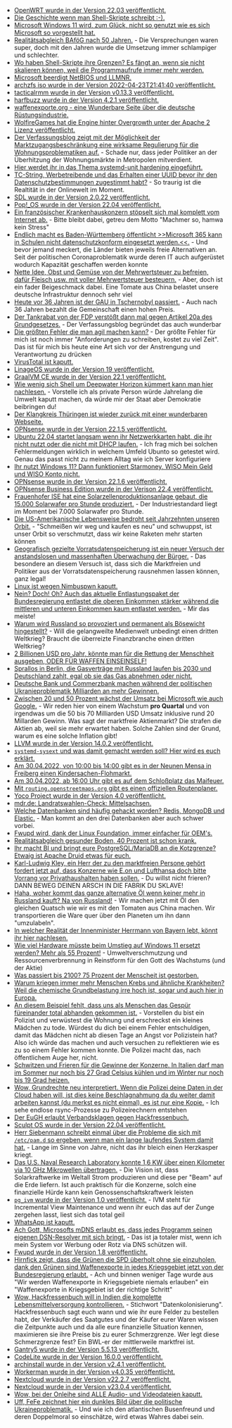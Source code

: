 * [OpenWRT wurde in der Version 22.03 veröffentlicht.](https://openwrt.org/releases/22.03/start)
* [Die Geschichte wenn man Shell-Skripte schreibt :-).](https://utcc.utoronto.ca/~cks/space/blog/programming/ShellScriptTemptation)
* [Microsoft Windows 11 wird, zum Glück, nicht so genutzt wie es sich Microsoft so vorgestellt hat.](https://www.borncity.com/blog/2022/04/24/windows-11-marktanteil-auf-xp-niveau-ist-die-euphorie-vorbei/)
* [Realitätsabgleich BAföG nach 50 Jahren.](https://bafoeg50.de/) - Die Versprechungen waren super, doch mit den Jahren wurde die Umsetzung immer schlampiger und schlechter.
* [Wo haben Shell-Skripte ihre Grenzen? Es fängt an, wenn sie nicht skalieren können, weil die Programmaufrufe immer mehr werden.](https://utcc.utoronto.ca/~cks/space/blog/programming/ShellScriptsAndSpeed)
* [Microsoft beerdigt NetBIOS und LLMNR.](https://www.borncity.com/blog/2022/04/25/microsoft-lsst-netbios-namensauflsung-und-llmnr-zuknftig-auslaufen/)
* [archzfs iso wurde in der Version 2022-04-23T21:41:40 veröffentlicht.](https://archzfs.leibelt.de/)
* [tacticalrmm wurde in der Version v0.13.3 veröffentlicht.](https://github.com/amidaware/tacticalrmm/releases/tag/v0.13.3)
* [harfbuzz wurde in der Version 4.2.1 veröffentlicht.](https://github.com/harfbuzz/harfbuzz/releases/tag/4.2.1)
* [waffenexporte.org - eine Wunderbare Seite über die deutsche Rüstungsindustrie.](https://www.waffenexporte.org/category/empfaengerlaender/)
* [WolfireGames hat die Engine hinter Overgrowth unter der Apache 2 Lizenz veröffentlicht.](https://github.com/WolfireGames/overgrowth)
* [Der Verfassungsblog zeigt mit der Möglichkeit der Marktzugangsbeschränkung eine wirksame Regulierung für die Wohnungsproblematiken auf.](https://verfassungsblog.de/wohnungsmarkt-ohne-borsendruck/) - Schade nur, dass jeder Politiker an der Überhitzung der Wohnungsmärkte in Metropolen mitverdient.
* [Hier werdet ihr in das Thema systemd-unit hardening eingeführt.](https://www.opensourcerers.org/2022/04/25/optimizing-a-systemd-service-for-security/)
* [TC-String, Werbetreibende und das Erhalten einer UUID bevor ihr den Datenschutzbestimmungen zugestimmt habt?](https://www.kuketz-blog.de/der-tc-string-des-interactive-advertising-bureau-iab-teil2/) - So traurig ist die Realtität in der Onlinewelt im Moment.
* [SDL wurde in der Version 2.0.22 veröffentlicht.](https://www.phoronix.com/scan.php?page=news_item&px=SDL-2.0.22-Released)
* [Pop!\_OS wurde in der Version 22.04 veröffentlicht.](https://www.phoronix.com/scan.php?page=news_item&px=Pop-OS-22.04)
* [Ein französischer Krankenhauskonzern stöpselt sich mal komplett vom Internet ab.](https://www.bleepingcomputer.com/news/security/french-hospital-group-disconnects-internet-after-hackers-steal-data/) - Bitte bleibt dabei, getreu dem Motto "Machmer so, hamwa kein Stress"
* [Endlich macht es Baden-Württemberg öffentlicht >>Microsoft 365 kann in Schulen nicht datenschutzkonform eingesetzt werden.<<.](https://www.borncity.com/blog/2022/04/25/datenschutz-microsoft-365-muss-ab-sommer-2022-in-baden-wrttembergs-schulen-ersetzt-worden-sein/) - Und bevor jemand meckert, die Länder bieten jeweils freie Alternativen an. Seit der politischen Coronaproblematik wurde deren IT auch aufgerüstet wodurch Kapazität geschaffen werden konnte
* [Nette Idee, Obst und Gemüse von der Mehrwertsteuer zu befreien, dafür Fleisch usw. mit voller Mehrwertsteuer besteuern.](https://www.sonnenseite.com/de/politik/mehrwertsteuerreform-fuers-klima-hilft-gegen-inflation/) - Aber, doch ist ein fader Beigeschmack dabei. Eine Tomate aus China belastet unsere deutsche Infrastruktur dennoch sehr viel
* [Heute vor 36 Jahren ist der GAU in Tschernobyl passiert.](https://netzfrauen.org/2022/04/25/chernobyl-4/) - Auch nach 36 Jahren bezahlt die Gemeinschaft einen hohen Preis.
* [Der Tankrabat von der FDP verstößt dann mal gegen Artikel 20a des Grundgesetzes.](https://verfassungsblog.de/der-tankrabatt-verstost-gegen-art-20a-gg/) - Der Verfassungsblog begründet das auch wunderbar
* [Die größten Fehler die man agil machen kann?](https://opensource.com/article/22/4/5-agile-mistakes) - Der größte Fehler für mich ist noch immer "Anforderungen zu schreiben, kostet zu viel Zeit". Das ist für mich bis heute eine Art sich vor der Anstrengung und Verantwortung zu drücken
* [VirusTotal ist kaputt.](https://blog.fefe.de/?ts=9c9905c3)
* [LinageOS wurde in der Version 19 veröffentlicht.](https://lwn.net/Articles/892644/)
* [GraalVM CE wurde in der Version 22.1 veröffentlicht.](https://www.phoronix.com/scan.php?page=news_item&px=GraalVM-22.1-Released)
* [Wie wenig sich Shell um Deepwater Horizon kümmert kann man hier nachlesen.](https://netzfrauen.org/2022/04/26/galapagos-3/) - Vorstelle ich als private Person würde Jahrelang die Umwelt kaputt machen, da würde mir der Staat aber Demokratie beibringen du!
* [Der Klangkreis Thüringen ist wieder zurück mit einer wunderbaren Webseite.](https://kkth.de/)
* [OPNsense wurde in der Version 22.1.5 veröffentlicht.](https://opnsense.org/opnsense-22-1-5-released/)
* [Ubuntu 22.04 startet langsam wenn ihr Netzwerkkarten habt, die ihr nicht nutzt oder die nicht mit DHCP laufen.](https://utcc.utoronto.ca/~cks/space/blog/linux/Ubuntu2204SlowServerBoot) - Ich frag mich bei solchen Fehlermeldungen wirklich in welchem Umfeld Ubunto so getestet wird. Genau das passt nicht zu meinem Alltag wie ich Server konfiguriere
* [Ihr nutzt Windows 11? Dann funktioniert Starmoney, WISO Mein Geld und WISO Konto nicht.](https://www.borncity.com/blog/2022/04/27/windows-11-starmoney-wiso-mein-geld-und-wiso-konto-online-funktionieren-nicht/)
* [OPNsense wurde in der Version 22.1.6 veröffentlicht.](https://opnsense.org/opnsense-22-1-6-released/)
* [OPNsense Business Edition wurde in der Verison 22.4 veröffentlicht.](https://opnsense.org/opnsense-business-edition-22-4-released/)
* [Frauenhofer ISE hat eine Solarzellenproduktionsanlage gebaut, die 15.000 Solarwafer pro Stunde produziert.](https://www.sonnenseite.com/de/wissenschaft/neuentwickelte-on-the-fly-laseranlage-prozessiert-grosse-wafer-in-hochgeschwindigkeit/) - Der Industriestandard liegt im Moment bei 7.000 Solarwafer pro Stunde.
* [Die US-Amerikanische Lebensweise bedroht seit Jahrzehnten unseren Orbit.](https://www.sonnenseite.com/de/umwelt/der-himmel-benoetigt-schutz-genau-wie-die-erde/) - "Schmeißen wir weg und kaufen es neu" und schwuppst, ist unser Orbit so verschmutzt, dass wir keine Raketen mehr starten können
* [Geografisch gezielte Vorratsdatenspeicherung ist ein neuer Versuch der anstandslosen und massenhaften Überwachung der Bürger.](https://www.patrick-breyer.de/online-karte-was-geografisch-gezielte-vorratsdatenspeicherung-fuer-deutschland-bedeuten-wuerde/) - Das besondere an diesem Versuch ist, dass sich die Marktfreien und Politiker aus der Vorratsdatenspeicherung rausnehmen lassen können, ganz legal!
* [Linux ist wegen Nimbuspwn kaputt.](https://www.bleepingcomputer.com/news/security/new-nimbuspwn-linux-vulnerability-gives-hackers-root-privileges/)
* [Nein? Doch! Oh? Auch das aktuelle Entlastungspaket der Bundesregierung entlastet die oberen Einkommen stärker während die mittleren und unteren Einkommen kaum entlastet werden.](https://www.sonnenseite.com/de/energie/hohe-energiepreise-arme-haushalte-trotz-entlastungspaketen-am-staerksten-belastet/) - Mir das meiste!
* [Warum wird Russland so provoziert und permanent als Bösewicht hingestellt?](https://blog.fefe.de/?ts=9c963485) - Will die gelangweilte Medienwelt unbedingt einen dritten Weltkrieg? Braucht die überreizte Finanzbranche einen dritten Weltkrieg?
* [2 Billionen USD pro Jahr, könnte man für die Rettung der Menschheit ausgeben, ODER FÜR WAFFEN EINSEINSELF!](https://blog.fefe.de/?ts=9c96dc74)
* [Sprallos in Berlin, die Gasverträge mit Russland laufen bis 2030 und Deutschland zahlt, egal ob sie das Gas abnehmen oder nicht.](https://blog.fefe.de/?ts=9c97c023)
* [Deutsche Bank und Commerzbank machen während der politischen Ukranieproblematik Milliarden an mehr Gewinnen.](https://blog.fefe.de/?ts=9c963961)
* [Zwischen 20 und 50 Prozent wächst der Umsatz bei Microsoft wie auch Google.](https://www.borncity.com/blog/2022/04/27/microsoft-google-quartalsumstze-1-q-2022-kohle-ohne-ende/) - Wir reden hier von einem Wachstum **pro Quartal** und von irgendwas um die 50 bis 70 Milliarden USD Umsatz inklusive rund 20 Millarden Gewinn. Was sagt der marktfreie Aktienmarkt? Die strafen die Aktien ab, weil sie mehr erwartet haben. Solche Zahlen sind der Grund, warum es eine solche Inflation gibt!
* [LLVM wurde in der Version 14.0.2 veröffentlicht.](https://www.phoronix.com/scan.php?page=news_item&px=LLVM-14.0.2-Released)
* [`systemd-sysext` und was damit gemacht werden soll? Hier wird es euch erklärt.](https://0pointer.net/blog/testing-my-system-code-in-usr-without-modifying-usr.html)
* [Am 30.04.2022, von 10:00 bis 14:00 gibt es in der Neunen Mensa in Freiberg einen Kindersachen-Flohmarkt.](https://www.freiberg.de/leben-und-freizeit/ausgehen-und-freizeit/veranstaltungen/details/kindersachenflohmarkt)
* [Am 30.04.2022, ab 16:00 Uhr gibt es auf dem Schloßplatz das Maifeuer.](https://www.freiberg.de/leben-und-freizeit/ausgehen-und-freizeit/veranstaltungen/details/maifeuer-auf-dem-schlossplatz)
* [Mit `routing.openstreetmaps.org` gibt es einen offiziellen Routenplaner.](https://routing.openstreetmap.de)
* [Yoco Project wurde in der Version 4.0 veröffentlicht.](https://lwn.net/Articles/892825/)
* [mdr.de: Landratswahlen-Check: Mittelsachsen.](https://www.mdr.de/video/mdr-videos/d/video-617524.html)
* [Welche Datenbanken sind häufig gehackt worden? Redis, MongoDB und Elastic.](https://www.bleepingcomputer.com/news/security/redis-mongodb-and-elastic-2022-s-top-exposed-databases/) - Man kommt an den drei Datenbanken aber auch schwer vorbei.
* [Fwupd wird, dank der Linux Foundation, immer einfacher für OEM's.](https://www.phoronix.com/scan.php?page=news_item&px=Fwupd-Friendly-Firmware)
* [Realitätsabgleich gesunder Boden, 40 Prozent ist schon krank.](https://www.sonnenseite.com/de/umwelt/menschheit-verliert-den-boden-unter-den-fuessen/)
* [Ihr macht BI und bringt eure PostgreSQL/MariaDB an die Kotzgrenze? Etwaig ist Apache Druid etwas für euch.](https://opensource.com/article/22/4/apache-druid-open-source-analytics)
* [Karl-Ludwig Kley, ein Herr der zu den marktfreien Persone gehört fordert jetzt auf, dass Konzerne wie E.on und Lufthansa doch bitte Vorrang vor Privathaushalten haben sollen.](https://blog.fefe.de/) - Du willst nicht frieren? DANN BEWEG DEINEN ARSCH IN DIE FABRIK DU SKLAVE!
* [Haha, woher kommt das ganze alternative Öl wenn keiner mehr in Russland kauft? Na von Russland!](https://blog.fefe.de/?ts=9c948bda) - Wir machen jetzt mit Öl den gleichen Quatsch wie wir es mit den Tomaten aus China machen. Wir transportieren die Ware quer über den Planeten um ihn dann "umzulabeln".
* [In welcher Realität der Innenminister Herrmann von Bayern lebt, könnt ihr hier nachlesen.](https://blog.fefe.de/?ts=9c94872e)
* [Wie viel Hardware müsste beim Umstieg auf Windows 11 ersetzt werden? Mehr als 55 Prozent!](https://www.borncity.com/blog/2022/04/28/microsoft-mitarbeiter-nutzen-windows-11-auf-nicht-untersttzter-hardware/) - Umweltverschmutzung und Ressourcenverbrennung in Reinstform für den Gott des Wachstums (und der Aktie)
* [Was passiert bis 2100? 75 Prozent der Menscheit ist gestorben.](https://www.sonnenseite.com/de/franz-alt/kommentare-interviews/der-dritte-weltkrieg-ist-da/)
* [Warum kriegen immer mehr Menschen Krebs und ähnliche Krankheiten? Weil die chemische Grundbelastung irre hoch ist, sogar und auch hier in Europa.](https://www.sonnenseite.com/de/umwelt/menschen-in-europa-teilweise-bedenklich-hoch-mit-schadstoffen-belastet/)
* [An diesem Beispiel fehlt, dass uns als Menschen das Gespür füreinander total abhanden gekommen ist.](https://blog.fefe.de/?ts=9c94a592) - Vorstellen du bist ein Polizist und verwüstest die Wohnung und erschreckst ein kleines Mädchen zu tode. Würdest du dich bei einem Fehler entschuldigen, damit das Mädchen nicht ab diesen Tage an Angst vor Polizistein hat? Also ich würde das machen und auch versuchen zu reflektieren wie es zu so einem Fehler kommen konnte. Die Polizei macht das, nach öffentlichem Auge her, nicht.
* [Schwitzen und Frieren für die Gewinne der Konzerne. In Italien darf man im Sommer nur noch bis 27 Grad Celsius kühlen und im Winter nur noch bis 19 Grad heizen.](https://blog.fefe.de/?ts=9c94a33c)
* [Wow, Grundrechte neu interpretiert. Wenn die Polizei deine Daten in der Cloud haben will, ist dies keine Beschlagnahmung da du weiter damit arbeiten kannst (du merkst es nicht einmal), es ist nur eine Kopie.](https://blog.fefe.de/?ts=9c949b75) - Ich sehe endlose rsync-Prozesse zu Polizeirechnern entstehen
* [Der EuGH erlaubt Verbandsklagen gegen Hackfressenbuch.](https://netzpolitik.org/2022/dsgvo-eu-gericht-erlaubt-verbandsklagen-gegen-facebook/)
* [Sculpt OS wurde in der Version 22.04 veröffentlicht.](https://genode.org/news/sculpt-os-release-22.04)
* [Herr Siebenmann schreibt einmal über die Probleme die sich mit `/etc/pam.d` so ergeben, wenn man ein lange laufendes System damit hat.](https://utcc.utoronto.ca/~cks/space/blog/linux/PAMFilesLongtermProblem) - Lange im Sinne von Jahre, nicht das ihr bleich einen Herzkasper kriegt.
* [Das U.S. Naval Research Laboratory konnte 1,6 KW über einen Kilometer via 10 GHz Mikrowellen übertragen.](https://www.sonnenseite.com/de/wissenschaft/us-forscher-beamen-strom-1000-meter-weit/) - Die Vision ist, dass Solarkraftwerke im Weltall Strom produzieren und diese per "Beam" auf die Erde liefern. Ist auch praktisch für die Konzerne, solch eine finanzielle Hürde kann kein Genossenschaftskraftwerk leisten
* [`pg_ivm` wurde in der Version 1.0 veröffentlicht.](https://www.postgresql.org/about/news/pg_ivm-10-released-2443/) - IVM steht für Incremental View Maintenance und wenn ihr euch das auf der Zunge zergehen lasst, liest sich das total geil
* [WhatsApp ist kaputt.](https://www.bleepingcomputer.com/news/technology/whatsapp-is-currently-down-with-users-reporting-connection-issues/)
* [Ach Gott, Microsofts mDNS erlaubt es, dass jedes Programm seinen eigenen DSN-Resolver mit sich bringt.](https://www.windowspro.de/news/microsoft-mustert-netbios-zugunsten-mdns-aus/05052.html) - Das ist ja totaler mist, wenn ich mein System vor Werbung oder Rotz via DNS schützen will.
* [Fwupd wurde in der Version 1.8 veröffentlicht.](https://www.phoronix.com/scan.php?page=news_item&px=Fwupd-1.8-Released)
* [Hirnfick zeigt, dass die Grünen die SPD überholt ohne sie einzuholen, dank den Grünen sind Waffenexporte in jedes Kriegsgebiet jetzt von der Bundesregierung erlaubt.](https://tuxproject.de/blog/2022/04/schoenwetterdemokraten/) - Ach und binnen weniger Tage wurde aus "Wir werden Waffenexporte in Kriegsgebiete niemals erlauben" ein "Waffenexporte in Kriegsgebiet ist der richtige Schritt"
* [Wow, Hackfressenbuch will in Indien die komplette Lebensmittelversorgung kontrollieren.](https://netzpolitik.org/2022/reihe-zu-digitalem-kolonialismus-wie-meta-den-indischen-agrarsektor-dominieren-will/) - Stichwort "Datenkolonisierung". Hackfressenbuch sagt euch wann und wie ihr eure Felder zu bestellen habt, der Verkäufer des Saatgutes und der Käufer eurer Waren wissen die Zeitpunkte auch und da alle eure finanzielle Situation kennen, maximieren sie ihre Preise bis zu eurer Schmerzgrenze. Wer legt diese Schmerzgrenze fest? Ein BWL-er der mittlerweile marktfrei ist.
* [Gantry5 wurde in der Version 5.5.13 veröffentlicht.](https://github.com/gantry/gantry5/releases/tag/5.5.13)
* [CodeLite wurde in der Version 16.0.0 veröffentlicht.](https://github.com/eranif/codelite/releases/tag/16.0.0)
* [archinstall wurde in der Version v2.4.1 veröffentlicht.](https://github.com/archlinux/archinstall/releases/tag/v2.4.1)
* [Workerman wurde in der Version v4.0.35 veröffentlicht.](https://github.com/walkor/workerman/releases/tag/v4.0.35)
* [Nextcloud wurde in der Version v22.2.7 veröffentlicht.](https://github.com/nextcloud/server/releases/tag/v22.2.7)
* [Nextcloud wurde in der Version v23.0.4 veröffentlicht.](https://github.com/nextcloud/server/releases/tag/v23.0.4)
* [Wow, bei der Onleihe sind ALLE Audio- und Videodateien kaputt.](https://blog.fefe.de/?ts=9c95c246)
* [Uff, FeFe zeichnet hier ein dunkles Bild über die politische Ukraineproblematik.](https://blog.fefe.de/?ts=9c9462fe) - Und wie ich den atlantischen Busenfreund und deren Doppelmoral so einschätze, wird etwas Wahres dabei sein.

